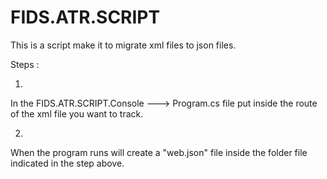 # FIDS.ATR.SCRIPT
This is a script make it to migrate xml  files to json files.


Steps :

1) 
In the FIDS.ATR.SCRIPT.Console ---> Program.cs file put inside the route of the xml file you want to track.


2)
When the program runs will create a "web.json" file inside the folder file indicated in the step above.


